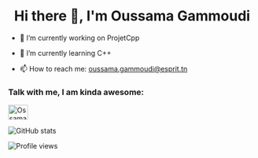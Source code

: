 
<h1 align="center">Hi there 👋, I'm Oussama Gammoudi</h1>

- 🔭 I’m currently working on ProjetCpp 

- 🌱 I’m currently learning C++ 

- 📫 How to reach me: 
      oussama.gammoudi@esprit.tn 


### Talk with me, I am kinda awesome:

<a href="https://www.facebook.com/ossama.wardii/" target="blank"><img align="center" src="https://raw.githubusercontent.com/rahuldkjain/github-profile-readme-generator/master/src/images/icons/Social/facebook.svg" alt="Ossama" height="30" width="40" /></a>

![GitHub stats](https://github-readme-stats.vercel.app/api?username=Ossama-G&show_icons=true)  

![Profile views](https://gpvc.arturio.dev/Ossama-G)  
<!---
Ossama-G/Ossama-G is a ✨ special ✨ repository because its `README.md` (this file) appears on your GitHub profile.
You can click the Preview link to take a look at your changes.
--->
